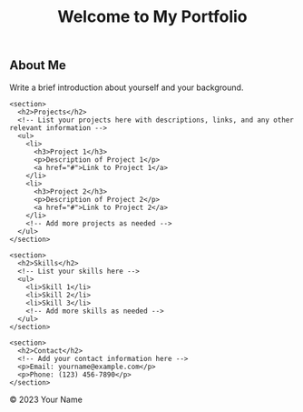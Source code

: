 <!DOCTYPE html>
<html lang="en">
<head>
  <meta charset="UTF-8">
  <meta name="viewport" content="width=device-width, initial-scale=1.0">
  <title>My Portfolio</title>
  <style>
    /* Add your own CSS styles here */
  </style>
</head>
<body>
  <header>
    <h1>Welcome to My Portfolio</h1>
    <!-- Add a navigation menu here if needed -->
  </header>

  <main>
    <section>
      <h2>About Me</h2>
      <p>Write a brief introduction about yourself and your background.</p>
    </section>

    <section>
      <h2>Projects</h2>
      <!-- List your projects here with descriptions, links, and any other relevant information -->
      <ul>
        <li>
          <h3>Project 1</h3>
          <p>Description of Project 1</p>
          <a href="#">Link to Project 1</a>
        </li>
        <li>
          <h3>Project 2</h3>
          <p>Description of Project 2</p>
          <a href="#">Link to Project 2</a>
        </li>
        <!-- Add more projects as needed -->
      </ul>
    </section>

    <section>
      <h2>Skills</h2>
      <!-- List your skills here -->
      <ul>
        <li>Skill 1</li>
        <li>Skill 2</li>
        <li>Skill 3</li>
        <!-- Add more skills as needed -->
      </ul>
    </section>

    <section>
      <h2>Contact</h2>
      <!-- Add your contact information here -->
      <p>Email: yourname@example.com</p>
      <p>Phone: (123) 456-7890</p>
    </section>
  </main>

  <footer>
    <!-- Add any additional footer content here, such as social media links or copyright information -->
    <p>&copy; 2023 Your Name</p>
  </footer>
</body>
</html>
